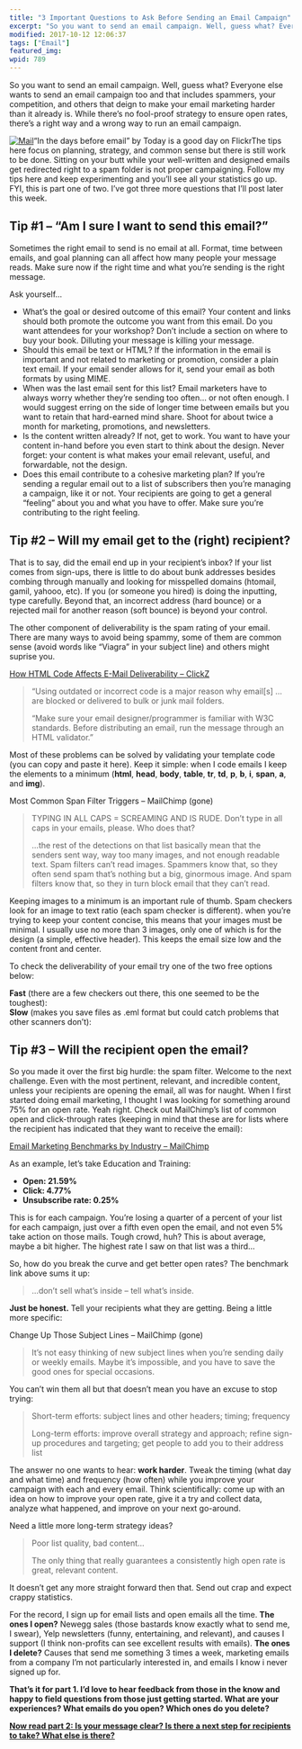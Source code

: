 ```yaml
---
title: "3 Important Questions to Ask Before Sending an Email Campaign"
excerpt: "So you want to send an email campaign. Well, guess what? Everyone else wants to send an email campaign too and that includes spammers, your competition, and others that deign to make your email marketing harder than it already is."
modified: 2017-10-12 12:06:37
tags: ["Email"]
featured_img:
wpid: 789
---
```



So you want to send an email campaign. Well, guess what? Everyone else wants to send an email campaign too and that includes spammers, your competition, and others that deign to make your email marketing harder than it already is. While there’s no fool-proof strategy to ensure open rates, there’s a right way and a wrong way to run an email campaign.

[![Mail](/_images/2009/06/the_mail.jpg)](http://www.flickr.com/photos/good_day/19705415/)“In the days before email” by Today is a good day on FlickrThe tips here focus on planning, strategy, and common sense but there is still work to be done. Sitting on your butt while your well-written and designed emails get redirected right to a spam folder is not proper campaigning. Follow my tips here and keep experimenting and you’ll see all your statistics go up. FYI, this is part one of two. I’ve got three more questions that I’ll post later this week.
## Tip #1 – “Am I sure I want to send this email?”

Sometimes the right email to send is no email at all. Format, time between emails, and goal planning can all affect how many people your message reads. Make sure now if the right time and what you’re sending is the right message.

Ask yourself…

- What’s the goal or desired outcome of this email? Your content and links should both promote the outcome you want from this email. Do you want attendees for your workshop? Don’t include a section on where to buy your book. Dilluting your message is killing your message.
- Should this email be text or HTML? If the information in the email is important and not related to marketing or promotion, consider a plain text email. If your email sender allows for it, send your email as both formats by using MIME.
- When was the last email sent for this list? Email marketers have to always worry whether they’re sending too often… or not often enough. I would suggest erring on the side of longer time between emails but you want to retain that hard-earned mind share. Shoot for about twice a month for marketing, promotions, and newsletters.
- Is the content written already? If not, get to work. You want to have your content in-hand before you even start to think about the design. Never forget: your content is what makes your email relevant, useful, and forwardable, not the design.
- Does this email contribute to a cohesive marketing plan? If you’re sending a regular email out to a list of subscribers then you’re managing a campaign, like it or not. Your recipients are going to get a general “feeling” about you and what you have to offer. Make sure you’re contributing to the right feeling.
## Tip #2 – Will my email get to the (right) recipient?

That is to say, did the email end up in your recipient’s inbox? If your list comes from sign-ups, there is little to do about bunk addresses besides combing through manually and looking for misspelled domains (htomail, gamil, yahooo, etc). If you (or someone you hired) is doing the inputting, type carefully. Beyond that, an incorrect address (hard bounce) or a rejected mail for another reason (soft bounce) is beyond your control.

The other component of deliverability is the spam rating of your email. There are many ways to avoid being spammy, some of them are common sense (avoid words like “Viagra” in your subject line) and others might suprise you.

[How HTML Code Affects E-Mail Deliverability – ClickZ](http://www.clickz.com/3490146)

> “Using outdated or incorrect code is a major reason why email\[s\] … are blocked or delivered to bulk or junk mail folders.
>
> “Make sure your email designer/programmer is familiar with W3C standards. Before distributing an email, run the message through an HTML validator.”

Most of these problems can be solved by validating your template code (you can copy and paste it here). Keep it simple: when I code emails I keep the elements to a minimum (**html**, **head**, **body**, **table**, **tr**, **td**, **p**, **b**, **i**, **span**, **a**, and **img**).

Most Common Span Filter Triggers – MailChimp (gone)

> TYPING IN ALL CAPS = SCREAMING AND IS RUDE. Don’t type in all caps in your emails, please. Who does that?
>
> …the rest of the detections on that list basically mean that the senders sent way, way too many images, and not enough readable text. Spam filters can’t read images. Spammers know that, so they often send spam that’s nothing but a big, ginormous image. And spam filters know that, so they in turn block email that they can’t read.

Keeping images to a minimum is an important rule of thumb. Spam checkers look for an image to text ratio (each spam checker is different). when you’re trying to keep your content concise, this means that your images must be minimal. I usually use no more than 3 images, only one of which is for the design (a simple, effective header). This keeps the email size low and the content front and center.

To check the deliverability of your email try one of the two free options below:

**Fast** (there are a few checkers out there, this one seemed to be the toughest):   
**Slow** (makes you save files as .eml format but could catch problems that other scanners don’t):
## Tip #3 – Will the recipient open the email?

So you made it over the first big hurdle: the spam filter. Welcome to the next challenge. Even with the most pertinent, relevant, and incredible content, unless your recipients are opening the email, all was for naught. When I first started doing email marketing, I thought I was looking for something around 75% for an open rate. Yeah right. Check out MailChimp’s list of common open and click-through rates (keeping in mind that these are for lists where the recipient has indicated that they want to receive the email):

[Email Marketing Benchmarks by Industry – MailChimp](https://mailchimp.com/resources/research/email-marketing-benchmarks/)

As an example, let’s take Education and Training:

- **Open: 21.59%**
- **Click: 4.77%**
- **Unsubscribe rate: 0.25%**

This is for each campaign. You’re losing a quarter of a percent of your list for each campaign, just over a fifth even open the email, and not even 5% take action on those mails. Tough crowd, huh? This is about average, maybe a bit higher. The highest rate I saw on that list was a third…

So, how do you break the curve and get better open rates? The benchmark link above sums it up:

> …don’t sell what’s inside – tell what’s inside.

**Just be honest.** Tell your recipients what they are getting. Being a little more specific:

Change Up Those Subject Lines – MailChimp (gone)

> It’s not easy thinking of new subject lines when you’re sending daily or weekly emails. Maybe it’s impossible, and you have to save the good ones for special occasions.

You can’t win them all but that doesn’t mean you have an excuse to stop trying:

> Short-term efforts: subject lines and other headers; timing; frequency
>
> Long-term efforts: improve overall strategy and approach; refine sign-up procedures and targeting; get people to add you to their address list

The answer no one wants to hear: **work harder**. Tweak the timing (what day and what time) and frequency (how often) while you improve your campaign with each and every email. Think scientifically: come up with an idea on how to improve your open rate, give it a try and collect data, analyze what happened, and improve on your next go-around.

Need a little more long-term strategy ideas?

> Poor list quality, bad content…
>
> The only thing that really guarantees a consistently high open rate is great, relevant content.

It doesn’t get any more straight forward then that. Send out crap and expect crappy statistics.

For the record, I sign up for email lists and open emails all the time. **The ones I open?** Newegg sales (those bastards know exactly what to send me, I swear), Yelp newsletters (funny, entertaining, and relevant), and causes I support (I think non-profits can see excellent results with emails). **The ones I delete?** Causes that send me something 3 times a week, marketing emails from a company I’m not particularly interested in, and emails I know i never signed up for.

**That’s it for part 1. I’d love to hear feedback from those in the know and happy to field questions from those just getting started. What are your experiences? What emails do you open? Which ones do you delete?**

[**Now read part 2: Is your message clear? Is there a next step for recipients to take? What else is there?**](/3-more-important-questions-to-ask-before-sending-company-email-marketing/)

